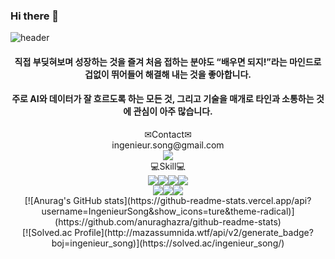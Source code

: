 ### Hi there 👋

<!--
**IngenieurSong/IngenieurSong** is a ✨ _special_ ✨ repository because its `README.md` (this file) appears on your GitHub profile.

Here are some ideas to get you started:

- 🔭 I’m currently working on ...
- 🌱 I’m currently learning ...
- 👯 I’m looking to collaborate on ...
- 🤔 I’m looking for help with ...
- 💬 Ask me about ...
- 📫 How to reach me: ...
- 😄 Pronouns: ...
- ⚡ Fun fact: ...
-->

![header](https://capsule-render.vercel.app/api?type=waving&color=0055FF&height=250&section=header&text=Suin%20Song&fontSize=70&fontColor=FFFFFF&fontAlignY=40)
  
<div align=center><h4>직접 부딪혀보며 성장하는 것을 즐겨 처음 접하는 분야도 “배우면 되지!”라는 마인드로 겁없이 뛰어들어 해결해 내는 것을 좋아합니다.</h4></div>
<div align=center><h4>주로 AI와 데이터가 잘 흐르도록 하는 모든 것, 그리고 기술을 매개로 타인과 소통하는 것에 관심이 아주 많습니다.</h4></div>
  
<div align=center>✉Contact✉</div>  
<div align=center>ingenieur.song@gmail.com</div>  
<div align=center><a href="https://it-is-my-life.tistory.com/" target="_blank"><img src="https://img.shields.io/badge/Tistory-000000?style=flat-square&logo=Tistory&logoColor=white"/></a></div>
  
  
  
  
  
<div align=center>💻Skill💻</div>  
<div align=center><img src="https://img.shields.io/badge/TensorFlow-FF6F00?style=flat-square&logo=TensorFlow&logoColor=white"/><img src="https://img.shields.io/badge/PyTorch-EE4C2C?style=flat-square&logo=PyTorch&logoColor=white"/><img src="https://img.shields.io/badge/Python-3776AB?style=flat-square&logo=Python&logoColor=white"/><img src="https://img.shields.io/badge/Airflow-017CEE?style=flat-square&logo=Apache Airflow&logoColor=white"/></div>
<div align=center><img src="https://img.shields.io/badge/PostgreSQL-4169E1?style=flat-square&logo=PostgreSQL&logoColor=white"/><img src="https://img.shields.io/badge/MySQL-4479A1?style=flat-square&logo=MySQL&logoColor=white"/><img src="https://img.shields.io/badge/Docker-2496ED?style=flat-square&logo=Docker&logoColor=white"/></div>
  
  
  
  
  
<div align=center>[![Anurag's GitHub stats](https://github-readme-stats.vercel.app/api?username=IngenieurSong&show_icons=ture&theme-radical)](https://github.com/anuraghazra/github-readme-stats)</div>
  
<div align=center>[![Solved.ac Profile](http://mazassumnida.wtf/api/v2/generate_badge?boj=ingenieur_song)](https://solved.ac/ingenieur_song/)</div>
